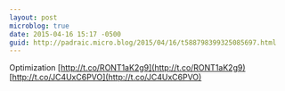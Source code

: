 ```yaml
---
layout: post
microblog: true
date: 2015-04-16 15:17 -0500
guid: http://padraic.micro.blog/2015/04/16/t588798399325085697.html
---
```

Optimization  [http://t.co/RONT1aK2g9](http://t.co/RONT1aK2g9) [http://t.co/JC4UxC6PVO](http://t.co/JC4UxC6PVO)

